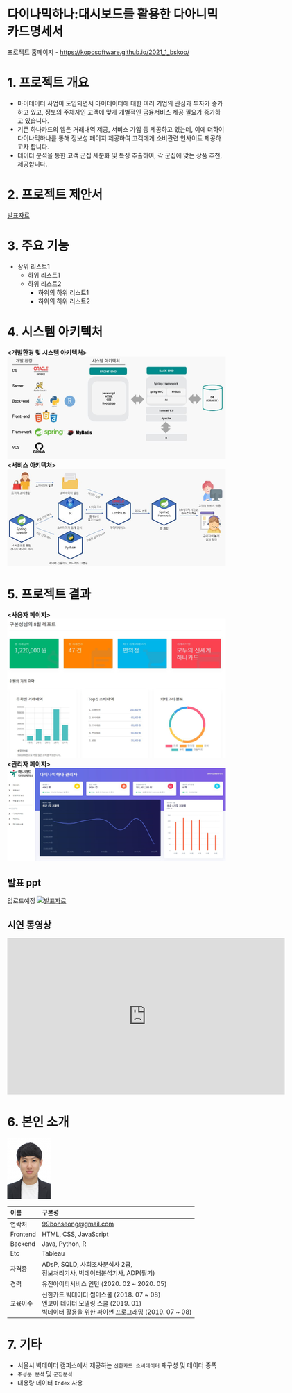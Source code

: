 # 다이나믹하나:대시보드를 활용한 다아니믹 카드명세서

프로젝트 홈페이지 - https://koposoftware.github.io/2021_1_bskoo/

# 1. 프로젝트 개요

- 마이데이터 사업이 도입되면서 마이데이터에 대한 여러 기업의 관심과 투자가 증가하고 있고, 정보의 주체자인 고객에 맞게 개별적인 금융서비스 제공 필요가 증가하고 있습니다.
- 기존 하나카드의 앱은 거래내역 제공, 서비스 가입 등 제공하고 있는데, 이에 더하여 다이나믹하나를 통해 정보성 페이지 제공하여 고객에게 소비관련 인사이트 제공하고자 합니다.
- 데이터 분석을 통한 고객 군집 세분화 및 특징 추출하여, 각 군집에 맞는 상품 추천, 제공합니다.

# 2. 프로젝트 제안서
[발표자료](proposal.pdf)<br>

# 3. 주요 기능
* 상위 리스트1
  * 하위 리스트1
  * 하위 리스트2
    * 하위의 하위 리스트1
    * 하위의 하위 리스트2

# 4. 시스템 아키텍처
**<개발환경 및 시스템 아키텍처>**
<img src="system.JPG"/>
**<서비스 아키텍처>**
<img src="service.JPG"/>


# 5. 프로젝트 결과
**<사용자 페이지>**
<img src="user_page.JPG"/>
**<관리자 페이지>**
<img src="admin_page.JPG"/>
## 발표 ppt 
업로드예정
<img src="cover1.JPG"/>[발표자료](/project.pptx)<br>

## 시연 동영상 
<iframe id="ytplayer" type="text/html" width="640" height="360" src="https://youtu.be/qWUPHW-K_5w" frameborder="0"></iframe>

# 6. 본인 소개
<img src="me_small.jpg"/>

|이름|구본성|
|:-----|:--|
|연락처|99bonseong@gmail.com|
|Frontend|HTML, CSS, JavaScript|
|Backend|Java, Python, R|
|Etc|Tableau|
|자격증|ADsP, SQLD, 사회조사분석사 2급,<br>정보처리기사, 빅데이터분석기사, ADP(필기)|
|경력|유진아이티서비스 인턴 (2020. 02 ~ 2020. 05)|
|교육이수|신한카드 빅데이터 썸머스쿨 (2018. 07 ~ 08)<br>엔코아 데이터 모델링 스쿨 (2019. 01)<br>빅데이터 활용을 위한 파이썬 프로그래밍 (2019. 07 ~ 08)|


# 7. 기타
- 서울시 빅데이터 캠퍼스에서 제공하는 `신한카드 소비데이터` 재구성 및 데이터 증폭
- `주성분 분석` 및 `군집분석`
- 대용량 데이터 `Index` 사용

 
